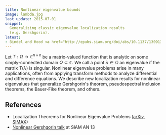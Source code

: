 ```yaml
---
title: Nonlinear eigenvalue bounds
image: lambda.jpg
last_update: 2015-07-01
snippet:
  Generalizing classic eigenvalue localization results
  (e.g. Gershgorin).
latest:
- Bindel and Hood <a href="http://epubs.siam.org/doi/abs/10.1137/130913651">SIMAX 13</a> paper wins the 2015 SIAM LA paper prize
---
```


 Let $T : \Omega \rightarrow \mathbb{C}^{n \times n}$ be a matrix-valued
function that is analytic on some simply-connected domain $\Omega
\subset \mathbb{C}$.  We call a point $\lambda \in \Omega$ an eigenvalue if
the matrix $T(\lambda)$ is singular.  Nonlinear eigenvalue problems
arise in many applications, often from applying transform methods to
analyze differential and difference equations.  We describe new
localization results for nonlinear eigenvalues that generalize
Gershgorin's theorem, pseudospectral inclusion theorems, the
Bauer-Fike theorem, and others.

## References

- Localization Theorems for Nonlinear Eigenvalue Problems
  ([arXiv][arxiv], [SIMAX][simax])
- [Nonlinear Gershgorin talk][an13talk] at SIAM AN 13

[arxiv]: http://arxiv.org/abs/1303.4668
[simax]: http://epubs.siam.org/doi/abs/10.1137/130913651
[an13talk]: http://www.cs.cornell.edu/~bindel/present/siam-jul13.pdf
